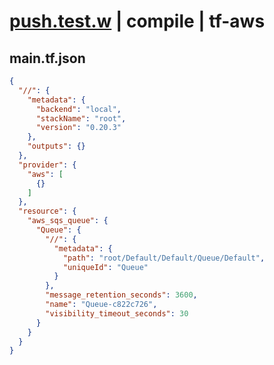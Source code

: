 # [push.test.w](../../../../../../examples/tests/sdk_tests/queue/push.test.w) | compile | tf-aws

## main.tf.json
```json
{
  "//": {
    "metadata": {
      "backend": "local",
      "stackName": "root",
      "version": "0.20.3"
    },
    "outputs": {}
  },
  "provider": {
    "aws": [
      {}
    ]
  },
  "resource": {
    "aws_sqs_queue": {
      "Queue": {
        "//": {
          "metadata": {
            "path": "root/Default/Default/Queue/Default",
            "uniqueId": "Queue"
          }
        },
        "message_retention_seconds": 3600,
        "name": "Queue-c822c726",
        "visibility_timeout_seconds": 30
      }
    }
  }
}
```


